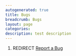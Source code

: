 ```yaml
---
autogenerated: true
title: Bugs
breadcrumb: Bugs
layout: page
categories: 
description: test description
---
```


1.  REDIRECT [Report a Bug](Report_a_Bug "wikilink")
